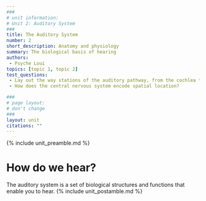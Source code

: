 ```yaml
---
###
# unit information: 
# Unit 2: Auditory System
###
title: The Auditory System
number: 2
short_description: Anatomy and physiology
summary: The biological basis of hearing
authors: 
 - Psyche Loui
topics: [topic 1, topic 2]
test_questions:
 - Lay out the way stations of the auditory pathway, from the cochlea to the primary auditory cortex.
 - How does the central nervous system encode spatial location?

###
# page layout:
# don't change
###
layout: unit
citations: ""
---
```


{% include unit_preamble.md %}

# How do we hear?
The auditory system is a set of biological structures and functions that enable you to hear.
{% include unit_postamble.md %}
